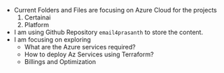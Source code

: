 - Current Folders and Files are focusing on Azure Cloud for the projects
    1. Certainai
    2. Platform
- I am using Github Repository `email4prasanth` to store the content.
- I am focusing on exploring 
    - What are the Azure services required?
    - How to deploy Az Services using Terraform?
    - Billings and Optimization